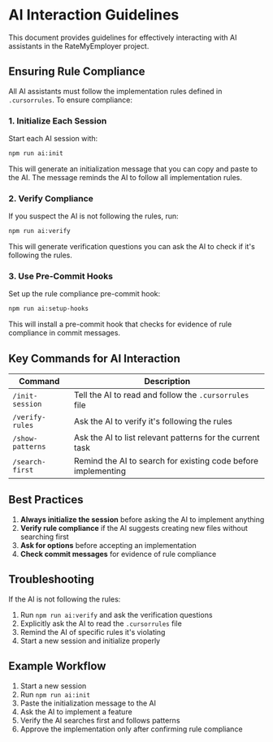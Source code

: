 # AI Interaction Guidelines

This document provides guidelines for effectively interacting with AI assistants in the RateMyEmployer project.

## Ensuring Rule Compliance

All AI assistants must follow the implementation rules defined in `.cursorrules`. To ensure compliance:

### 1. Initialize Each Session

Start each AI session with:

```bash
npm run ai:init
```

This will generate an initialization message that you can copy and paste to the AI. The message reminds the AI to follow all implementation rules.

### 2. Verify Compliance

If you suspect the AI is not following the rules, run:

```bash
npm run ai:verify
```

This will generate verification questions you can ask the AI to check if it's following the rules.

### 3. Use Pre-Commit Hooks

Set up the rule compliance pre-commit hook:

```bash
npm run ai:setup-hooks
```

This will install a pre-commit hook that checks for evidence of rule compliance in commit messages.

## Key Commands for AI Interaction

| Command | Description |
|---------|-------------|
| `/init-session` | Tell the AI to read and follow the `.cursorrules` file |
| `/verify-rules` | Ask the AI to verify it's following the rules |
| `/show-patterns` | Ask the AI to list relevant patterns for the current task |
| `/search-first` | Remind the AI to search for existing code before implementing |

## Best Practices

1. **Always initialize the session** before asking the AI to implement anything
2. **Verify rule compliance** if the AI suggests creating new files without searching first
3. **Ask for options** before accepting an implementation
4. **Check commit messages** for evidence of rule compliance

## Troubleshooting

If the AI is not following the rules:

1. Run `npm run ai:verify` and ask the verification questions
2. Explicitly ask the AI to read the `.cursorrules` file
3. Remind the AI of specific rules it's violating
4. Start a new session and initialize properly

## Example Workflow

1. Start a new session
2. Run `npm run ai:init`
3. Paste the initialization message to the AI
4. Ask the AI to implement a feature
5. Verify the AI searches first and follows patterns
6. Approve the implementation only after confirming rule compliance 
